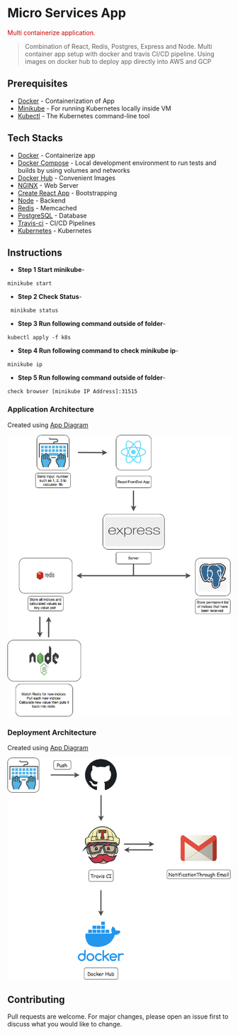 <h1>Micro Services App</h1>

<span style="color:#cc0000">Multi containerize application.</span>
> Combination of React, Redis, Postgres, Express and Node. Multi container app setup with docker and travis CI/CD pipeline. Using images on docker hub to deploy app directly into AWS and GCP
## Prerequisites

* [Docker](https://www.docker.com) - Containerization of App
* [Minikube](https://kubernetes.io/docs/setup/learning-environment/minikube/) - For running Kubernetes locally inside VM
* [Kubectl](https://kubernetes.io/docs/tasks/tools/install-kubectl/) - The Kubernetes command-line tool



## Tech Stacks
* [Docker](https://www.docker.com) - Containerize app
* [Docker Compose](https://docs.docker.com/compose) - Local development environment to run tests and builds by using volumes and networks
* [Docker Hub](https://hub.docker.com/) - Convenient Images
* [NGINX](https://www.nginx.com/) - Web Server
* [Create React App](https://github.com/facebook/create-react-app) - Bootstrapping
* [Node](https://hub.docker.com/_/node) - Backend
* [Redis](https://redis.io/) - Memcached
* [PostgreSQL](https://www.postgresql.org/) - Database
* [Travis-ci](https://travis-ci.com/) - CI/CD Pipelines
* [Kubernetes](https://kubernetes.io/) - Kubernetes



## Instructions


* <b> Step 1 Start minikube</b>- 
``` shell
minikube start
``` 
* <b> Step 2 Check Status</b>-
``` shell
 minikube status
``` 
* <b> Step 3 Run following command outside of folder</b>-
``` shell
kubectl apply -f k8s
``` 
* <b> Step 4 Run following command to check minikube ip</b>-
``` shell
minikube ip
```
* <b> Step 5 Run following command outside of folder</b>-
``` shell
check browser [minikube IP Address]:31515
``` 

### Application Architecture

Created using [App Diagram](https://app.diagrams.net/)
<div align="center">  
  <img alt="Application Architechture" src="https://github.com/Svastikkka/multi-cluster-kubernetes/blob/master/screenshots/Travis%20Application%20Architecture.png"/>
</div>

### Deployment Architecture
Created using [App Diagram](https://app.diagrams.net/)
<div align="center">  
  <img alt="Deployment Architecture" src="https://github.com/Svastikkka/multi-cluster-kubernetes/blob/master/screenshots/Travis%20Deployment%20Architecture.png"/>
</div>

## Contributing
Pull requests are welcome. For major changes, please open an issue first to discuss what you would like to change.
